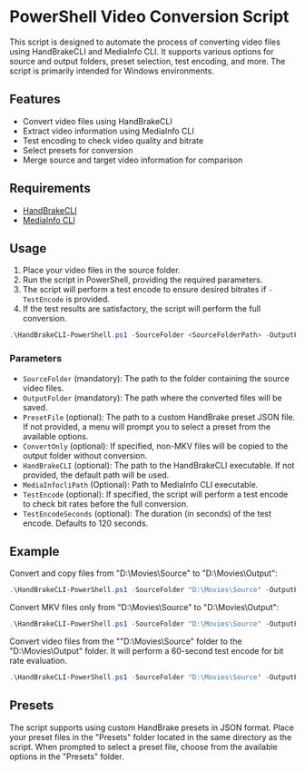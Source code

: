 # PowerShell Video Conversion Script

This script is designed to automate the process of converting video files using HandBrakeCLI and MediaInfo CLI. It supports various options for source and output folders, preset selection, test encoding, and more. The script is primarily intended for Windows environments.

## Features

- Convert video files using HandBrakeCLI
- Extract video information using MediaInfo CLI
- Test encoding to check video quality and bitrate
- Select presets for conversion
- Merge source and target video information for comparison


## Requirements

- [HandBrakeCLI](https://handbrake.fr/downloads2.php)
- [MediaInfo CLI](https://mediaarea.net/en/MediaInfo/Download)

## Usage

1. Place your video files in the source folder.
2. Run the script in PowerShell, providing the required parameters.
3. The script will perform a test encode to ensure desired bitrates if `-TestEncode` is provided.
4. If the test results are satisfactory, the script will perform the full conversion.

```powershell
.\HandBrakeCLI-PowerShell.ps1 -SourceFolder <SourceFolderPath> -OutputFolder <OutputFolderPath> [-PresetFile <PresetFilePath>] [-ConvertOnly] [-HandBrakeCLI <HandBrakeCLIPath>] [-FFprobePath <MediaInfocliPath>] [-TestEncode] [-TestEncodeSeconds <TestDuration>]
```

### Parameters

- `SourceFolder` (mandatory): The path to the folder containing the source video files.
- `OutputFolder` (mandatory): The path where the converted files will be saved.
- `PresetFile` (optional): The path to a custom HandBrake preset JSON file. If not provided, a menu will prompt you to select a preset from the available options.
- `ConvertOnly` (optional): If specified, non-MKV files will be copied to the output folder without conversion.
- `HandBrakeCLI` (optional): The path to the HandBrakeCLI executable. If not provided, the default path will be used.
- `MediaInfocliPath` (Optional): Path to MediaInfo CLI executable.
- `TestEncode` (optional): If specified, the script will perform a test encode to check bit rates before the full conversion.
- `TestEncodeSeconds` (optional): The duration (in seconds) of the test encode. Defaults to 120 seconds.
  
## Example

Convert and copy files from "D:\Movies\Source" to "D:\Movies\Output":

```powershell
.\HandBrakeCLI-PowerShell.ps1 -SourceFolder "D:\Movies\Source" -OutputFolder "D:\Movies\Output"
```

Convert MKV files only from "D:\Movies\Source" to "D:\Movies\Output":

```powershell
.\HandBrakeCLI-PowerShell.ps1 -SourceFolder "D:\Movies\Source" -OutputFolder "D:\Movies\Output" -ConvertOnly
```

Convert video files from the ""D:\Movies\Source" folder to the "D:\Movies\Output" folder. It will perform a 60-second test encode for bit rate evaluation.

```powershell
.\HandBrakeCLI-PowerShell.ps1 -SourceFolder "D:\Movies\Source" -OutputFolder "D:\Movies\Output" -TestEncode -TestEncodeSeconds 60
```

## Presets

The script supports using custom HandBrake presets in JSON format. Place your preset files in the "Presets" folder located in the same directory as the script. When prompted to select a preset file, choose from the available options in the "Presets" folder.
